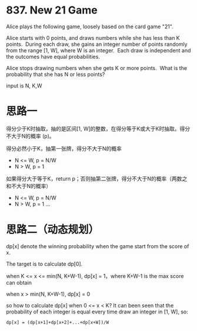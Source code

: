 # 837. New 21 Game 
Alice plays the following game, 
loosely based on the card game "21".

Alice starts with 0 points, and draws numbers while she has less than K points.  
During each draw, she gains an integer number of points randomly from the range [1, W], where W is an integer.  
Each draw is independent and the outcomes have equal probabilities.

Alice stops drawing numbers when she gets K or more points.  
What is the probability that she has N or less points?

input is N, K,W

# 思路一
得分少于K时抽取，抽的是区间[1, W]的整数，在得分等于K或大于K时抽取。得分不大于N的概率 (p)。

得分必然小于K，抽第一张牌，得分不大于N的概率
- N <= W, p = N/W
- N > W, p = 1 

如果得分大于等于K，return p；否则抽第二张牌，得分不大于N的概率（两数之和不大于N的概率）
- N <= W, p = N/W
- N > W, p = 1 
...

# 思路二（动态规划）
dp[x] denote the winning probability when the game start from the score of x.

The target is to calculate dp[0].

when K <= x <= min(N, K+W-1), dp[x] = 1，where K+W-1 is the max score can obtain

when x > min(N, K+W-1), dp[x] = 0

so how to calculate dp[x] when 0 <= x < K?
It can been seen that the probability of each integer is equal every time draw an integer in [1, W], so:
```
dp[x] = (dp[x+1]+dp[x+2]+...+dp[x+W])/W
```
